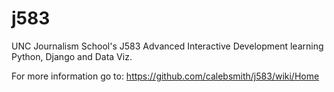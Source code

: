 j583
====

UNC Journalism School's J583 Advanced Interactive Development learning Python, Django and Data Viz.

For more information go to: https://github.com/calebsmith/j583/wiki/Home

